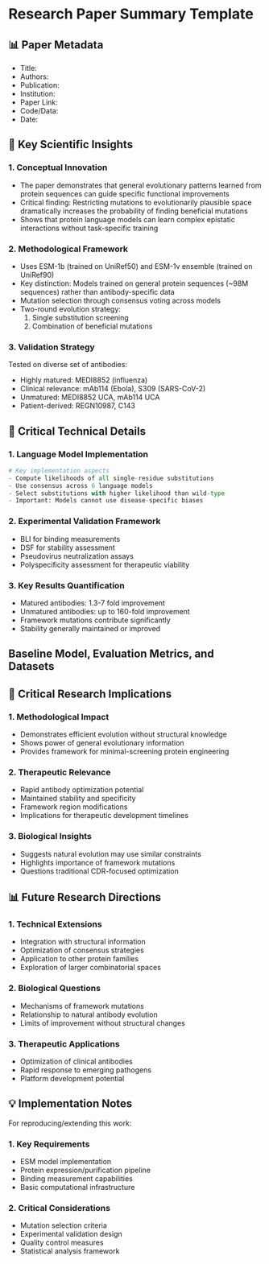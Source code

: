 # Research Paper Summary Template

## 📊 Paper Metadata
- Title: 
- Authors: 
- Publication: 
- Institution: 
- Paper Link: 
- Code/Data:
- Date:

## 🔄 Key Scientific Insights

### 1. Conceptual Innovation
- The paper demonstrates that general evolutionary patterns learned from protein sequences can guide specific functional improvements
- Critical finding: Restricting mutations to evolutionarily plausible space dramatically increases the probability of finding beneficial mutations
- Shows that protein language models can learn complex epistatic interactions without task-specific training

### 2. Methodological Framework
- Uses ESM-1b (trained on UniRef50) and ESM-1v ensemble (trained on UniRef90)
- Key distinction: Models trained on general protein sequences (~98M sequences) rather than antibody-specific data
- Mutation selection through consensus voting across models
- Two-round evolution strategy:
  1. Single substitution screening
  2. Combination of beneficial mutations

### 3. Validation Strategy
Tested on diverse set of antibodies:
- Highly matured: MEDI8852 (influenza)
- Clinical relevance: mAb114 (Ebola), S309 (SARS-CoV-2)
- Unmatured: MEDI8852 UCA, mAb114 UCA
- Patient-derived: REGN10987, C143

## 🔬 Critical Technical Details

### 1. Language Model Implementation
```python
# Key implementation aspects
- Compute likelihoods of all single-residue substitutions
- Use consensus across 6 language models
- Select substitutions with higher likelihood than wild-type
- Important: Models cannot use disease-specific biases
```

### 2. Experimental Validation Framework
- BLI for binding measurements
- DSF for stability assessment 
- Pseudovirus neutralization assays
- Polyspecificity assessment for therapeutic viability

### 3. Key Results Quantification
- Matured antibodies: 1.3-7 fold improvement
- Unmatured antibodies: up to 160-fold improvement
- Framework mutations contribute significantly
- Stability generally maintained or improved

## Baseline Model, Evaluation Metrics, and Datasets 

## 💭 Critical Research Implications

### 1. Methodological Impact
- Demonstrates efficient evolution without structural knowledge
- Shows power of general evolutionary information
- Provides framework for minimal-screening protein engineering

### 2. Therapeutic Relevance
- Rapid antibody optimization potential
- Maintained stability and specificity
- Framework region modifications
- Implications for therapeutic development timelines

### 3. Biological Insights
- Suggests natural evolution may use similar constraints
- Highlights importance of framework mutations
- Questions traditional CDR-focused optimization

## 📊 Future Research Directions

### 1. Technical Extensions
- Integration with structural information
- Optimization of consensus strategies
- Application to other protein families
- Exploration of larger combinatorial spaces

### 2. Biological Questions
- Mechanisms of framework mutations
- Relationship to natural antibody evolution
- Limits of improvement without structural changes

### 3. Therapeutic Applications
- Optimization of clinical antibodies
- Rapid response to emerging pathogens
- Platform development potential

## 💡 Implementation Notes
For reproducing/extending this work:

### 1. Key Requirements
- ESM model implementation
- Protein expression/purification pipeline
- Binding measurement capabilities
- Basic computational infrastructure

### 2. Critical Considerations
- Mutation selection criteria
- Experimental validation design
- Quality control measures
- Statistical analysis framework

